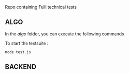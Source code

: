 Repo containing Fulll technical tests

## ALGO

In the *algo* folder, you can execute the following commands

To start the testsuite :
```
node test.js
```

## BACKEND